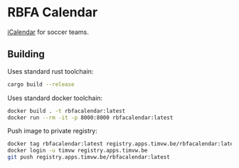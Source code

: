 # RBFA Calendar

[iCalendar](https://en.wikipedia.org/wiki/ICalendar) for soccer teams.

## Building

Uses standard rust toolchain:

```bash
cargo build --release
```

Uses standard docker toolchain:

```bash
docker build . -t rbfacalendar:latest
docker run --rm -it -p 8000:8000 rbfacalendar:latest
```

Push image to private registry:

```bash
docker tag rbfacalendar:latest registry.apps.timvw.be/rbfacalendar:latest
docker login -u timvw registry.apps.timvw.be
git push registry.apps.timvw.be/rbfacalendar:latest
```
